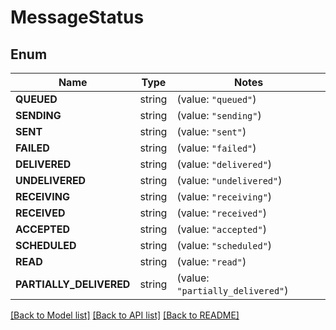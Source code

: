 # MessageStatus

## Enum

Name | Type | Notes
------------ | ------------- | -------------
**QUEUED** | string | (value: `"queued"`)
**SENDING** | string | (value: `"sending"`)
**SENT** | string | (value: `"sent"`)
**FAILED** | string | (value: `"failed"`)
**DELIVERED** | string | (value: `"delivered"`)
**UNDELIVERED** | string | (value: `"undelivered"`)
**RECEIVING** | string | (value: `"receiving"`)
**RECEIVED** | string | (value: `"received"`)
**ACCEPTED** | string | (value: `"accepted"`)
**SCHEDULED** | string | (value: `"scheduled"`)
**READ** | string | (value: `"read"`)
**PARTIALLY_DELIVERED** | string | (value: `"partially_delivered"`)


[[Back to Model list]](../README.md#documentation-for-models) [[Back to API list]](../README.md#documentation-for-api-endpoints) [[Back to README]](../README.md)



